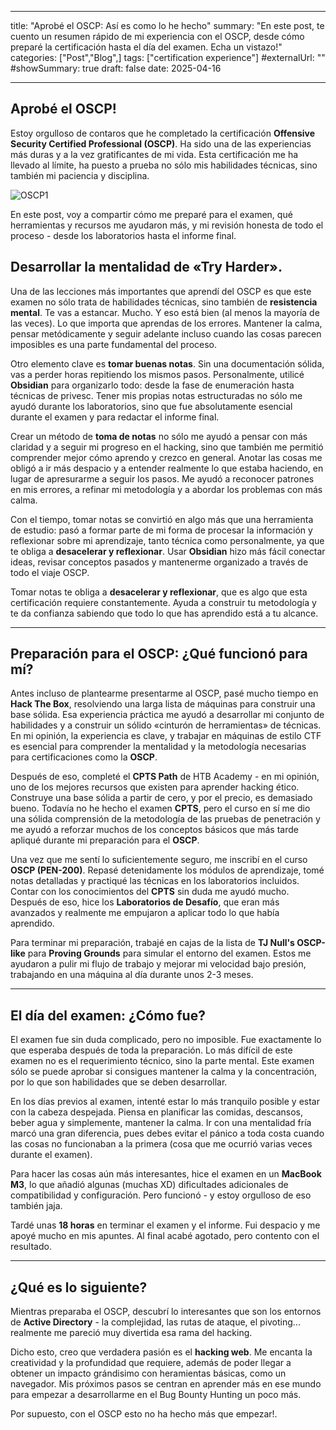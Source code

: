 
---
title: "Aprobé el OSCP: Así es como lo he hecho"
summary: "En este post, te cuento un resumen rápido de mi experiencia con el OSCP, desde cómo preparé la certificación hasta el día del examen. Echa un vistazo!"
categories: ["Post","Blog",]
tags: ["certification experience"]
#externalUrl: ""
#showSummary: true
draft: false
date: 2025-04-16

---

  
## Aprobé el **OSCP!**

Estoy orgulloso de contaros que he completado la certificación **Offensive Security Certified Professional (OSCP)**. Ha sido una de las experiencias más duras y a la vez gratificantes de mi vida. Esta certificación me ha llevado al límite, ha puesto a prueba no sólo mis habilidades técnicas, sino también mi paciencia y disciplina.

![OSCP1](/img/oscp/oscp1.png)
  
  
En este post, voy a compartir cómo me preparé para el examen, qué herramientas y recursos me ayudaron más, y mi revisión honesta de todo el proceso - desde los laboratorios hasta el informe final.

## Desarrollar la mentalidad de «Try Harder».

  

Una de las lecciones más importantes que aprendí del OSCP es que este examen no sólo trata de habilidades técnicas, sino también de **resistencia mental**. Te vas a estancar. Mucho. Y eso está bien (al menos la mayoría de las veces). Lo que importa que aprendas de los errores. Mantener la calma, pensar metódicamente y seguir adelante incluso cuando las cosas parecen imposibles es una parte fundamental del proceso.

  

Otro elemento clave es **tomar buenas notas**. Sin una documentación sólida, vas a perder horas repitiendo los mismos pasos. Personalmente, utilicé **Obsidian** para organizarlo todo: desde la fase de enumeración hasta técnicas de privesc. Tener mis propias notas estructuradas no sólo me ayudó durante los laboratorios, sino que fue absolutamente esencial durante el examen y para redactar el informe final.


Crear un método de **toma de notas** no sólo me ayudó a pensar con más claridad y a seguir mi progreso en el hacking, sino que también me permitió comprender mejor cómo aprendo y crezco en general. Anotar las cosas me obligó a ir más despacio y a entender realmente lo que estaba haciendo, en lugar de apresurarme a seguir los pasos. Me ayudó a reconocer patrones en mis errores, a refinar mi metodología y a abordar los problemas con más calma.

  

Con el tiempo, tomar notas se convirtió en algo más que una herramienta de estudio: pasó a formar parte de mi forma de procesar la información y reflexionar sobre mi aprendizaje, tanto técnica como personalmente, ya que te obliga a **desacelerar y reflexionar**. Usar **Obsidian** hizo más fácil conectar ideas, revisar conceptos pasados y mantenerme organizado a través de todo el viaje OSCP.

  

Tomar notas te obliga a **desacelerar y reflexionar**, que es algo que esta certificación requiere constantemente. Ayuda a construir tu metodología y te da confianza sabiendo que todo lo que has aprendido está a tu alcance.

---

## Preparación para el OSCP: ¿Qué **funcionó** para mí?

  

Antes incluso de plantearme presentarme al OSCP, pasé mucho tiempo en **Hack The Box**, resolviendo una larga lista de máquinas para construir una base sólida. Esa experiencia práctica me ayudó a desarrollar mi conjunto de habilidades y a construir un sólido «cinturón de herramientas» de técnicas. En mi opinión, la experiencia es clave, y trabajar en máquinas de estilo CTF es esencial para comprender la mentalidad y la metodología necesarias para certificaciones como la **OSCP**.

  

Después de eso, completé el **CPTS Path** de HTB Academy - en mi opinión, uno de los mejores recursos que existen para aprender hacking ético. Construye una base sólida a partir de cero, y por el precio, es demasiado bueno. Todavía no he hecho el examen **CPTS**, pero el curso en sí me dio una sólida comprensión de la metodología de las pruebas de penetración y me ayudó a reforzar muchos de los conceptos básicos que más tarde apliqué durante mi preparación para el **OSCP**.

  

  

Una vez que me sentí lo suficientemente seguro, me inscribí en el curso **OSCP (PEN-200)**. Repasé detenidamente los módulos de aprendizaje, tomé notas detalladas y practiqué las técnicas en los laboratorios incluidos. Contar con los conocimientos del **CPTS** sin duda me ayudó mucho. Después de eso, hice los **Laboratorios de Desafío**, que eran más avanzados y realmente me empujaron a aplicar todo lo que había aprendido.
  

Para terminar mi preparación, trabajé en cajas de la lista de **TJ Null's OSCP-like** para **Proving Grounds** para simular el entorno del examen. Estos me ayudaron a pulir mi flujo de trabajo y mejorar mi velocidad bajo presión, trabajando en una máquina al día durante unos 2-3 meses.

- - -

## El día del examen: ¿Cómo fue?

El examen fue sin duda complicado, pero no imposible. Fue exactamente lo que esperaba después de toda la preparación. Lo más difícil de este examen no es el requerimiento técnico, sino la parte mental. Este examen sólo se puede aprobar si consigues mantener la calma y la concentración, por lo que son habilidades que se deben desarrollar.

En los días previos al examen, intenté estar lo más tranquilo posible y estar con la cabeza despejada. Piensa en planificar las comidas, descansos, beber agua y simplemente, mantener la calma. Ir con una mentalidad fría marcó una gran diferencia, pues debes evitar el pánico a toda costa cuando las cosas no funcionaban a la primera (cosa que me ocurrió varias veces durante el examen).

Para hacer las cosas aún más interesantes, hice el examen en un **MacBook M3**, lo que añadió algunas (muchas XD) dificultades adicionales de compatibilidad y configuración. Pero funcionó - y estoy orgulloso de eso también jaja.

Tardé unas **18 horas** en terminar el examen y el informe. Fui despacio y me apoyé mucho en mis apuntes. Al final acabé agotado, pero contento con el resultado.

- - -

## ¿Qué es lo siguiente?

Mientras preparaba el OSCP, descubrí lo interesantes que son los entornos de **Active Directory** - la complejidad, las rutas de ataque, el pivoting... realmente me pareció muy divertida esa rama del hacking.  

Dicho esto, creo que verdadera pasión es el **hacking web**. Me encanta la creatividad y la profundidad que requiere, además de poder llegar a obtener un impacto grándisimo con heramientas básicas, como un navegador. Mis próximos pasos se centran en aprender más en ese mundo para empezar a desarrollarme en el Bug Bounty Hunting un poco más.

Por supuesto, con el OSCP esto no ha hecho más que empezar!.